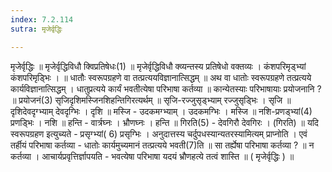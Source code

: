 ```yaml
---
index: 7.2.114
sutra: मृजेर्वृद्धिः

---
```

मृजेर्वृद्धिः ॥ मृजेर्वृद्धिविधौ क्विप्रतिषेधः(1) ॥ मृजेर्वृद्धिविधौ क्व्यन्तस्य प्रतिषेधो वक्तव्यः । कंशपरिमृड्भ्यां कंशपरिमृडि्भः । ॥ धातौः स्वरूपग्रहणे वा तत्प्रत्ययविज्ञानात्सिद्धम् ॥ अथ वा धातोः स्वरूपग्रहणे तत्प्रत्यये कार्यविज्ञानात्सिद्धम् । धातुप्रत्यये कार्यं भवतीत्येषा परिभाषा कर्तव्या ॥ कान्येतस्याः परिभाषायाः प्रयोजनानि ? ॥ प्रयोजनं(3) सृजिदृशिमस्जिनशिहन्तिगिरत्यर्थम् ॥ सृजि-रज्जुसृड्भ्याम् रज्जुसृडि्भः । सृजि ॥ दृशिदेवदृग्भ्याम् देवदृग्भिः । दृशि ॥ मस्जि  - उदकमग्भ्याम् । उदकमग्भिः । मस्जि ॥ नशि-प्रणड्भ्यां(4) प्रणडि्भः । नशि ॥ हन्ति - वार्त्रघ्नः । भ्रौणघ्नः । हन्ति ॥ गिरति(5) - देवगिरौ देवगिरः । (गिरति) ॥ यदि स्वरूपग्रहण इत्युच्यते - प्रसृग्भ्यां( 6) प्रसृग्भिः । अनुदात्तस्य चर्दुपधस्यान्यतरस्यामित्यम् प्राप्नोति । एवं तर्हीयं परिभाषा कर्तव्या - धातोः कार्यमुच्यमानं तत्प्रत्यये भवती(7)ति ॥ सा तर्ह्येषा परिभाषा कर्तव्या ? ॥ न कर्तव्या । आचार्यप्रवृत्तिर्ज्ञापयति - भवत्येषा परिभाषा यदयं भ्रौणहत्ये तत्वं शास्ति ॥ ( मृजेर्वृद्धिः ) ॥